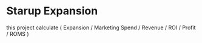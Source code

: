 # Starup Expansion
this project calculate ( Expansion / Marketing Spend / Revenue / ROI / Profit / ROMS )
